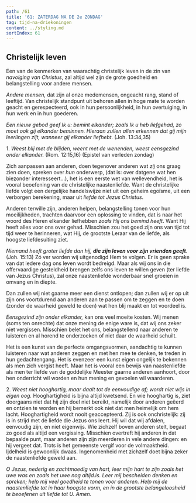 ```yaml
---
path: /61
title: '61: ZATERDAG NA DE 2e ZONDAG'
tag: tijd-na-driekoningen
content: ../styling.md
sortIndex: 61
---
```


## Christelijk leven

Een van de kenmerken van waarachtig christelijk leven in de zin van _navolging van Christus_, zal altijd wel zijn de grote goedheid en belangstelling voor andere mensen.

_Andere mensen,_ dat zijn al onze medemensen, ongeacht rang, stand of leeftijd. Van christelijk standpunt uit behoren allen in hoge mate te worden geacht en gerespecteerd, ook in hun persoonlijkheid, in hun overtuiging, in hun werk en in hun goederen.

_Een nieuw gebod geef Ik u: bemint elkander; zoals Ik u heb liefgehad, zo moet ook gij elkander beminnen. Hieraan zullen allen erkennen dat gij mijn leerlingen zijt, wanneer gij elkander liefhebt._ (Joh. 13:34,35)

1\. _Weest blij met de blijden, weent met de wenenden, weest eensgezind onder elkander._ (Rom. 12:15,16) (Epistel van verleden zondag)

Zich aanpassen aan anderen, doen tegenover anderen wat _zij_ ons graag zien doen, spreken over _hun_ onderwerp, (dat is: over datgene wat hen biezonder interesseert...), het is een eerste wet van wellevendheid, het is vooral beoefening van de christelijke naastenliefde. Want de christelijke liefde volgt een dergelijke handelswijze niet uit een geheim egoïsme, uit een verborgen berekening, maar uit _liefde tot Jezus Christus_.

Anderen terwille zijn, anderen helpen, belangstelling tonen voor hun moeilijkheden, trachten daarvoor een oplossing te vinden, dat is naar het woord des Heren elkander liefhebben _zoals Hij ons bemind heeft_. Want Hij heeft alles voor ons over gehad. Misschien zou het goed zijn ons van tijd tot tijd weer te herinneren, wat Hij, de grootste Leraar van de liefde, als hoogste liefdesuiting ziet.

_Niemand heeft groter liefde dan hij, __die zijn leven voor zijn vrienden geeft__._ (Joh. 15:13) Zó ver worden wij uitgenodigd Hem te volgen. Er is geen sprake van dat iedere dag ons leven wordt bedreigd. Maar als wij ons in die offervaardige gesteldheid brengen zelfs ons leven te willen geven (ter liefde van Jezus Christus), zal onze naastenliefde wonderbaar snel groeien in omvang en in diepte.

Dan zullen wij niet gaarne meer een dienst ontlopen; dan zullen wij er op uit zijn ons voortdurend aan anderen aan te passen om te zeggen en te doen (zonder de waarheid geweld te doen) wat hen blij maakt en tot voordeel is.

_Eensgezind zijn onder elkander,_ kan ons veel moeite kosten. Wij menen (soms ten onrechte) dat onze mening de enige ware is, dat wij ons zeker niet vergissen. Misschien belet het ons, belangstellend naar anderen te luisteren en al horend te onderzoeken of niet daar de waarheid schuilt.

Het is een kunst van de perfecte omgangsvormen, aandachtig te kunnen luisteren naar wat anderen zeggen en met hen mee te denken, te treden in hun gedachtengang. Het is evenzeer een kunst eigen ongelijk te bekennen als men zich vergist heeft. Maar het is vooral een bewijs van naastenliefde als men ter liefde van de goddelijke Meester gaarne anderen aanhoort, door hen onderricht wil worden en hun mening en gevoelen wil waarderen.

2\. _Weest niet hooghartig, maar daalt tot de eenvoudige af; wordt niet wijs in eigen oog._ Hooghartigheid is bijna altijd kwetsend. En wie hooghartig is, ziet doorgaans niet dat hij zijn doel niet bereikt, namelijk door anderen geëerd en ontzien te worden en hij bemerkt ook niet dat men heimelijk om hem lacht. Hooghartigheid wordt nooit geaccepteerd. Zij is ook onchristelijk: zij is in strijd met de liefde die Jezus ons leert. Hij wil dat wij afdalen, eenvoudig zijn, en niet eigenwijs. Wie zichzelf boven anderen stelt, begaat zo goed als altijd een vergissing. Misschien overtreft hij anderen in dat bepaalde punt, maar anderen zijn zijn meerderen in vele andere dingen: en hij vergeet dat. Trots is het gemeenste vergif voor de volmaaktheid. Ijdelheid is gewoonlijk dwaas. Ingenomenheid met zichzelf doet bijna zeker de naastenliefde geweld aan.

_O Jezus, nederig en zachtmoedig van hart, leer mijn hart te zijn zoals het uwe was en zoals het uwe nog altijd.is. Leer mij bescheiden denken en spreken; help mij veel goedheid te tonen voor anderen. Help mij de naastenliefde tot in haar hoogste vorm, en in de grootste belangeloosheid te beoefenen uit liefde tot U. Amen._
